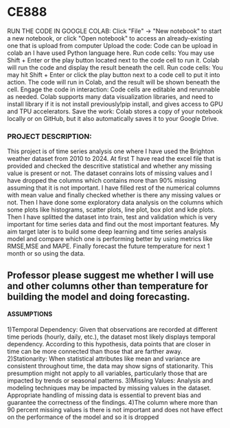 # CE888
RUN THE CODE IN GOOGLE COLAB: Click "File" -> "New notebook" to start a new notebook, or click "Open notebook" to access an already-existing one that is upload from computer
Upload the code: Code can be upload in colab an I have used Python language here.
Run code cells: You may use Shift + Enter or the play button located next to the code cell to run it. Colab will run the code and display the result beneath the cell.
Run code cells: You may hit Shift + Enter or click the play button  next to a code cell to put it into action. The code will run in Colab, and the result will be shown beneath the cell.
Engage the code in interaction: Code cells are editable and rerunnable as needed. Colab supports many data visualization libraries, and need to install library if it is not install previously!pip install, and gives access to GPU and TPU accelerators.
Save the work: Colab stores a copy of your notebook locally or on GitHub, but it also automatically saves it to your Google Drive.

### PROJECT DESCRIPTION:
This project is of time series analysis one where I have used the Brighton weather dataset from 2010 to 2024.
At first T have read the excel file that is provided and checked the descritive statistical and whether any missing value is present or not.
The dataset conrains lots of missing values and I have dropped the columns which contains more than 90% missing assuming that it is not important. I have filled rest of the numerical columns with mean value and finally checked whether is there any missing values or not.
Then I have done some exploratory data analysis on the columns which some plots like histograms, scatter plots, line plot, box plot and kde plots.
Then I have splitted the dataset into train, test and validation which is very important for time series data and find out the most important features.
My aim target later is to build some deep learning and time series analysis model and compare which one is performing better by using metrics like RMSE,MSE and MAPE. Finally forecast the future temperature for next 1 month or so using the data.

## Professor please suggest me whether I will use and other columns other than temperature for building the model and doing forecasting.

#### ASSUMPTIONS
1)Temporal Dependency: Given that observations are recorded at different time periods (hourly, daily, etc.), the dataset most likely displays temporal dependency. According to this hypothesis, data points that are closer in time can be more connected than those that are farther away.
2)Stationarity: When statistical attributes like mean and variance are consistent throughout time, the data may show signs of stationarity. This presumption might not apply to all variables, particularly those that are impacted by trends or seasonal patterns.
3)Missing Values: Analysis and modeling techniques may be impacted by missing values in the dataset. Appropriate handling of missing data is essential to prevent bias and guarantee the correctness of the findings.
4)The column where more than 90 percent missing values is there is not important and does not have effect on the performance of the model and so it is dropped
